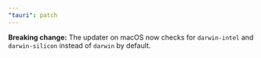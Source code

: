 ```yaml
---
"tauri": patch
---
```


**Breaking change:** The updater on macOS now checks for `darwin-intel` and `darwin-silicon` instead of `darwin` by default.
